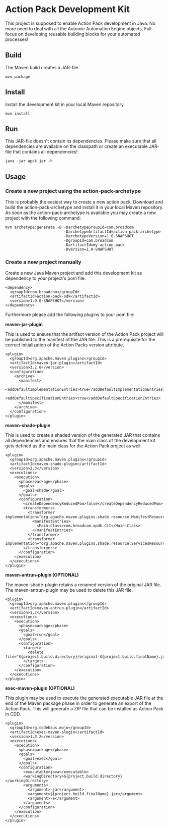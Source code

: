 # Action Pack Development Kit
This project is supposed to enable Action Pack development in Java. No more need to deal with all the Automic Automation Engine objects. Full focus on developing reusable building blocks for your automated processes!

## Build 
The Maven build creates a JAR-file.

```
mvn package
```

## Install 
Install the development kit in your local Maven repository

```
mvn install
```

## Run
This JAR-file doesn't contain its dependencies. Please make sure that all dependencies are available on the classpath or create an executable JAR-file that contains all dependencies!

```
java -jar apdk.jar -h
```

## Usage
### Create a new project using the action-pack-archetype
This is probably the easiest way to create a new action pack. Download and build the action-pack-archetype and install it in your local Maven repository. As soon as the action-pack-archetype is available you may create a new project with the following command:

```
mvn archetype:generate -B -DarchetypeGroupId=com.broadcom 
                          -DarchetypeArtifactId=action-pack-archetype 
                          -DarchetypeVersion=1.0-SNAPSHOT 
                          -DgroupId=com.broadcom 
                          -DartifactId=my-action-pack 
                          -Dversion=1.0-SNAPSHOT
```

### Create a new project manually
Create a new Java Maven project and add this development kit as dependency to your project's pom file:

```
<dependency>
  <groupId>com.broadcom</groupId>
  <artifactId>action-pack-sdk</artifactId>
  <version>1.0.0-SNAPSHOT</version>
</dependency>
```
Furthermore please add the following plugins to your pom file:

**maven-jar-plugin**

This is used to ensure that the artifact version of the Action Pack project will be published to the manifest of the JAR file. This is a prerequisite for the correct initialization of the Action Packs version attribute.

```
<plugin>
  <groupId>org.apache.maven.plugins</groupId>
  <artifactId>maven-jar-plugin</artifactId>
  <version>3.2.0</version>
  <configuration>
    <archive>                   
      <manifest>
        <addDefaultImplementationEntries>true</addDefaultImplementationEntries>
        <addDefaultSpecificationEntries>true</addDefaultSpecificationEntries>
      </manifest>
    </archive>
  </configuration>
</plugin>
```

**maven-shade-plugin**

This is used to create a shaded version of the generated JAR that contains all dependencies and ensures that the main class of the development kit gets defined as the main class for the Action Pack project as well.

```
<plugin>
  <groupId>org.apache.maven.plugins</groupId>
  <artifactId>maven-shade-plugin</artifactId>
  <version>2.3</version>
  <executions>
    <execution>
      <phase>package</phase>
      <goals>
        <goal>shade</goal>
      </goals>
      <configuration>
        <createDependencyReducedPom>false</createDependencyReducedPom>
        <transformers>
          <transformer implementation="org.apache.maven.plugins.shade.resource.ManifestResourceTransformer">
            <manifestEntries>
              <Main-Class>com.broadcom.apdk.CLI</Main-Class>
            </manifestEntries>
          </transformer>
          <transformer implementation="org.apache.maven.plugins.shade.resource.ServicesResourceTransformer"/>
        </transformers>
      </configuration>
    </execution>
  </executions>
</plugin>
```
**maven-antrun-plugin (OPTIONAL)**

The maven-shade-plugin retains a renamed version of the original JAR file. The maven-antrun-plugin may be used to delete this JAR file.

```
<plugin>
  <groupId>org.apache.maven.plugins</groupId>
  <artifactId>maven-antrun-plugin</artifactId>
  <version>1.7</version>
  <executions>
    <execution>
      <phase>package</phase>
      <goals>
        <goal>run</goal>
      </goals>
      <configuration>
        <target>
          <delete file="${project.build.directory}/original-${project.build.finalName}.jar"/>
        </target>
      </configuration>
    </execution>
  </executions>
</plugin>
```

**exec-maven-plugin (OPTIONAL)**

This plugin may be used to execute the generated executable JAR file at the end of the Maven package phase in order to generate an export of the Action Pack. This will generate a ZIP file that can be installed as Action Pack in CDD.

```
<plugin>
  <groupId>org.codehaus.mojo</groupId>
  <artifactId>exec-maven-plugin</artifactId>
  <version>1.3.2</version>
  <executions>
    <execution>
      <phase>package</phase>
      <goals>
        <goal>exec</goal>
      </goals>
      <configuration>
        <executable>java</executable>
        <workingDirectory>${project.build.directory}</workingDirectory>
        <arguments>
          <argument>-jar</argument>
          <argument>${project.build.finalName}.jar</argument>
          <argument>-e</argument>
        </arguments>
      </configuration>  
    </execution>
  </executions>
</plugin>
```